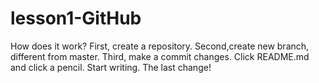 # lesson1-GitHub
How does it work?
First, create a repository.
Second,create new branch, different from master.
Third, make a commit changes.
Click README.md and click a pencil.
Start writing.
The last change!
